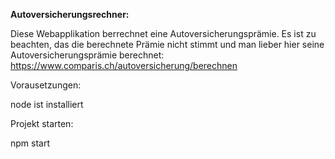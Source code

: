 **Autoversicherungsrechner:**

Diese Webapplikation berrechnet eine Autoversicherungsprämie. Es ist zu beachten, das die berechnete Prämie nicht stimmt und man lieber hier seine Autoversicherungsprämie berechnet:
https://www.comparis.ch/autoversicherung/berechnen

Vorausetzungen:

node ist installiert

Projekt starten:

npm start

